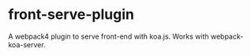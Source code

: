 # front-serve-plugin
A webpack4 plugin to serve front-end with koa.js. Works with webpack-koa-server.
